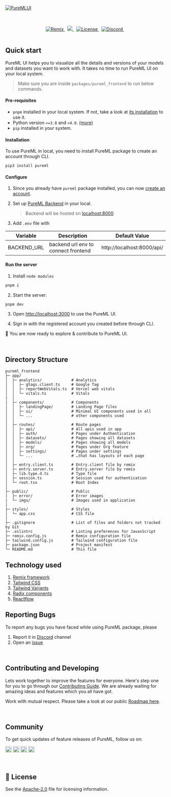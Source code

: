 [![PureMLUI](/assets/FrontendCoverImg.png)](https://pureml.com)

<br/>
<br/>

<div align="center">
  <a
    href="https://pypi.org/project/pureml/"
  >
    <img alt="Remix" src="https://img.shields.io/badge/remix-1.11.1-green?style=flat&logo=remix&logoColor=white" />
  </a>
  &nbsp;
  <a
    href="https://python-poetry.org/"
  >
    <img src="https://img.shields.io/badge/react-18.2.0-red?style=flat&logo=react&logoColor=white" />
  </a>
  &nbsp;
  <a
    href="https://opensource.org/licenses/Apache-2.0"
  >
    <img alt="License" src="https://img.shields.io/badge/tailwindcss-3.1.2-blue?style=flat&logo=tailwindcss&logoColor=white" />
  </a>
  &nbsp;
  <a
    href="https://discord.gg/xNUHt9yguJ"
  >
    <img alt="Discord" src="https://img.shields.io/badge/Discord-Join%20Discord-blueviolet?style=flat&logo=discord&logoColor=white" />
  </a>
  &nbsp;
</div>

<br/>

## Quick start

PureML UI helps you to visualize all the details and versions of your models and datasets you want to work with. It takes no time to run PureML UI on your local system.

> Make sure you are inside `packages/pureml_frontend` to run below commands.

#### Pre-requisites

- `pnpm` installed in your local system. If not, take a look at [its installation](https://pnpm.io/installation) to use it.
- Python version `>=3.8` and `<4.0`. [(more)](https://pypi.org/project/pureml/)
- `pip` installed in your system.

#### Installation

To use PureML in local, you need to install PureML package to create an account through CLI.

`pip3 install pureml`

#### Configure

1. Since you already have `pureml` package installed, you can now [create an account](https://pureml.mintlify.app/installation#new-to-pureml).

2. Set up [PureML Backend](https://github.com/keshakaneria/PureML/blob/main/packages/purebackend/README.md) in your local.

   > Backend will be hosted on [localhost:8000](http://localhost:8000/api/swagger/index.html)

3. Add `.env` file with

| Variable    | Description                         | Default Value              |
| ----------- | ----------------------------------- | -------------------------- |
| BACKEND_URL | backend url env to connect frontend | http://localhost:8000/api/ |

#### Run the server

1. Install `node modules`

```bash
pnpm i
```

2. Start the server:

```bash
pnpm dev
```

3. Open [http://localhost:3000](http://localhost:3000) to use the PureML UI.

4. Sign in with the registered account you created before through CLI.

🎉 You are now ready to explore & contribute to PureML UI.

<br/>

## Directory Structure

```
pureml_frontend
├─ app/
│  ├─ analytics/             # Analytics
│  │  ├─ gtags.client.ts     # Google Tag
│  │  ├─ reportWebVitals.ts  # Vercel web vitals
│  │  └─ vitals.ts           # Vitals
|  |
|  ├─ components/            # Components
│  │  ├─ landingPage/        # Landing Page files
│  │  ├─ ui/                 # Minimal UI components used in all
│  │  └─ ...                 # other components used
│  │
│  ├─ routes/                # Route pages
│  │  ├─ api/                # All apis used in app
│  │  ├─ auth/               # Pages under Authentication
│  │  ├─ datasets/           # Pages showing all datasets
│  │  ├─ models/             # Pages showing all models
│  │  ├─ org/                # Pages under Org feature
│  │  ├─ settings/           # Pages under settings
│  │  └─ ...                 # …that has layouts of each page
│  │
│  ├─ entry.client.ts        # Entry.client file by remix
│  ├─ entry.server.ts        # Entry.server file by remix
│  ├─ lib.type.d.ts          # Type file
│  ├─ session.ts             # Session used for authentication
│  └─ root.tsx               # Root Index
│
├─ public/                   # Public
|  ├─ error/                 # Error images
|  └─ imgs/                  # Images used in application
|
├─ styles/                   # Styles
│  └─ app.css                # CSS file
|
├─ .gitignore                # List of files and folders not tracked by Git
├─ .eslintrc                 # Linting preferences for JavasScript
├─ remix.config.js           # Remix configuration file
├─ tailwind.config.js        # Tailwind configuration file
├─ package.json              # Project manifest
└─ README.md                 # This file
```

## Technology used

1. [Remix framework](https://remix.run/)
2. [Tailwind CSS](https://remix.run/)
3. [Tailwind Variants](https://www.tailwind-variants.org/docs/introduction)
4. [Radix components](https://www.radix-ui.com/docs/primitives/overview/introduction)
5. [Reactflow](https://reactflow.dev/)

## Reporting Bugs

To report any bugs you have faced while using PureML package, please

1. Report it in [Discord](https://discord.gg/xNUHt9yguJ) channel
2. Open an [issue](https://github.com/PureMLHQ/PureML/issues)

<br />

## Contributing and Developing

Lets work together to improve the features for everyone. Here's step one for you to go through our [Contributing Guide](./CONTRIBUTING.md). We are already waiting for amazing ideas and features which you all have got.

Work with mutual respect. Please take a look at our public [Roadmap here](https://pureml.notion.site/7de13568835a4cf18913307503a2cdd4?v=82199f96833a48e5907023c8a8d565c6).

<br />

## Community

To get quick updates of feature releases of PureML, follow us on:

[<img alt="Twitter" height="20" src="https://img.shields.io/badge/Twitter-1DA1F2?style=for-the-badge&logo=twitter&logoColor=white" />](https://twitter.com/getPureML) [<img alt="LinkedIn" height="20" src="https://img.shields.io/badge/LinkedIn-0077B5?style=for-the-badge&logo=linkedin&logoColor=white" />](https://www.linkedin.com/company/PuremlHQ/) [<img alt="GitHub" height="20" src="https://img.shields.io/badge/GitHub-100000?style=for-the-badge&logo=github&logoColor=white" />](https://github.com/PureMLHQ/PureML) [<img alt="GitHub" height="20" src="https://img.shields.io/badge/Discord-5865F2?style=for-the-badge&logo=discord&logoColor=white" />](https://discord.gg/DBvedzGu)

<br/>

## 📄 License

See the [Apache-2.0](./License) file for licensing information.
